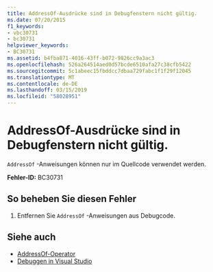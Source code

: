 ```yaml
---
title: AddressOf-Ausdrücke sind in Debugfenstern nicht gültig.
ms.date: 07/20/2015
f1_keywords:
- vbc30731
- bc30731
helpviewer_keywords:
- BC30731
ms.assetid: b4fba871-4016-43ff-b072-9826cc9a3ac3
ms.openlocfilehash: 526a264514aed0d57bcde6510afa27c38cfb5422
ms.sourcegitcommit: 5c1abeec15fbddcc7dbaa729fabc1f1f29f12045
ms.translationtype: MT
ms.contentlocale: de-DE
ms.lasthandoff: 03/15/2019
ms.locfileid: "58028951"
---
```

# <a name="addressof-expressions-are-not-valid-in-debug-windows"></a>AddressOf-Ausdrücke sind in Debugfenstern nicht gültig.
`AddressOf` -Anweisungen können nur im Quellcode verwendet werden.  
  
 **Fehler-ID:** BC30731  
  
## <a name="to-correct-this-error"></a>So beheben Sie diesen Fehler  
  
1.  Entfernen Sie `AddressOf` -Anweisungen aus Debugcode.  
  
## <a name="see-also"></a>Siehe auch

- [AddressOf-Operator](../../visual-basic/language-reference/operators/addressof-operator.md)
- [Debuggen in Visual Studio](/visualstudio/debugger/debugging-in-visual-studio)
